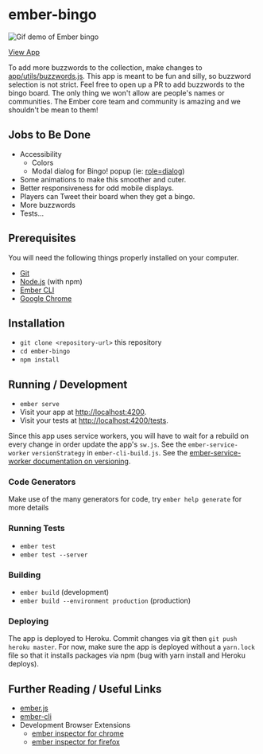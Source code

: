 # ember-bingo

![Gif demo of Ember bingo](https://media.giphy.com/media/l0HUjC0npNocjSlhe/giphy.gif)

[View App](https://ember-bingo.herokuapp.com/)

To add more buzzwords to the collection, make changes to [app/utils/buzzwords.js](https://github.com/ksin/ember-bingo/blob/master/app/utils/buzzwords.js).
This app is meant to be fun and silly, so buzzword selection is not strict. Feel free to open up a PR to add buzzwords to the bingo board. The only thing we won't allow are people's names or communities. The Ember core team and community is amazing and we shouldn't be mean to them!

## Jobs to Be Done

* Accessibility
  * Colors
  * Modal dialog for Bingo! popup (ie: [role=dialog](https://www.w3.org/WAI/GL/wiki/Using_ARIA_role%3Ddialog_to_implement_a_modal_dialog_box))
* Some animations to make this smoother and cuter.
* Better responsiveness for odd mobile displays.
* Players can Tweet their board when they get a bingo.
* More buzzwords
* Tests...

## Prerequisites

You will need the following things properly installed on your computer.

* [Git](https://git-scm.com/)
* [Node.js](https://nodejs.org/) (with npm)
* [Ember CLI](https://ember-cli.com/)
* [Google Chrome](https://google.com/chrome/)

## Installation

* `git clone <repository-url>` this repository
* `cd ember-bingo`
* `npm install`

## Running / Development

* `ember serve`
* Visit your app at [http://localhost:4200](http://localhost:4200).
* Visit your tests at [http://localhost:4200/tests](http://localhost:4200/tests).

Since this app uses service workers, you will have to wait for a rebuild on every change in order update the app's `sw.js`. See the `ember-service-worker` `versionStrategy` in `ember-cli-build.js`. See the [ember-service-worker documentation on versioning](http://ember-service-worker.com/documentation/configuration/#versioning).

### Code Generators

Make use of the many generators for code, try `ember help generate` for more details

### Running Tests

* `ember test`
* `ember test --server`

### Building

* `ember build` (development)
* `ember build --environment production` (production)

### Deploying

The app is deployed to Heroku. Commit changes via git then `git push heroku master`.
For now, make sure the app is deployed without a `yarn.lock` file so that it installs packages via npm (bug with yarn install and Heroku deploys).

## Further Reading / Useful Links

* [ember.js](https://emberjs.com/)
* [ember-cli](https://ember-cli.com/)
* Development Browser Extensions
  * [ember inspector for chrome](https://chrome.google.com/webstore/detail/ember-inspector/bmdblncegkenkacieihfhpjfppoconhi)
  * [ember inspector for firefox](https://addons.mozilla.org/en-US/firefox/addon/ember-inspector/)
